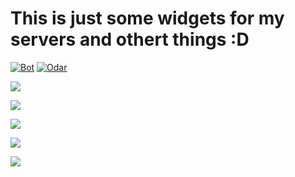 # This is just some widgets for my servers and othert things :D

 [![Bot](https://img.shields.io/badge/DiscordBot-Yes-green.svg)](https://bot.odar.xyz)
 [![Odar](https://img.shields.io/badge/Made%20by%3A-Odar-brightgreen.svg)](https://odar.xyz)
 
<p><a href="https://discord.gg/zvvasbc"><img src="https://discordapp.com/api/guilds/298762167388471296/widget.png?"></a></p>
<p><a href="https://discord.gg/zvvasbc"><img src="https://discordapp.com/api/guilds/298762167388471296/widget.png?style=banner1"></a></p>
<p><a href="https://discord.gg/zvvasbc"><img src="https://discordapp.com/api/guilds/298762167388471296/widget.png?style=banner2"></a></p>
<p><a href="https://discord.gg/zvvasbc"><img src="https://discordapp.com/api/guilds/298762167388471296/widget.png?style=banner3"></a></p>
<p><a href="https://discord.gg/zvvasbc"><img src="https://discordapp.com/api/guilds/298762167388471296/widget.png?style=banner4"></a></p>

